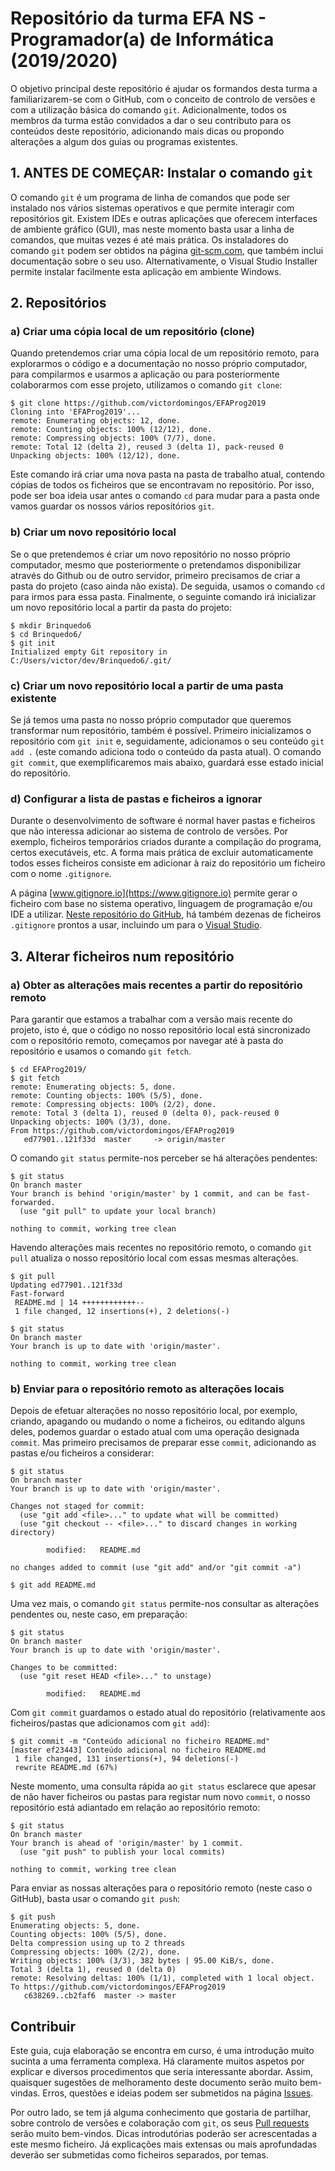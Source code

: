 ﻿
# Repositório da turma EFA NS - Programador(a) de Informática (2019/2020)

O objetivo principal deste repositório é ajudar os formandos desta turma a familiarizarem-se com o GitHub, com o conceito de controlo de versões e com a utilização básica do comando `git`. Adicionalmente, todos os membros da turma estão convidados a dar o seu contributo para os conteúdos deste repositório, adicionando mais dicas ou propondo alterações a algum dos guias ou programas existentes.


## 1. ANTES DE COMEÇAR: Instalar o comando `git`

O comando `git` é um programa de linha de comandos que pode ser instalado nos vários sistemas operativos e que permite interagir com repositórios git. Existem IDEs e outras aplicações que oferecem interfaces de ambiente gráfico (GUI), mas neste momento basta usar a linha de comandos, que muitas vezes é até mais prática. Os instaladores do comando `git` podem ser obtidos na página [git-scm.com](https://git-scm.com/), que também inclui documentação sobre o seu uso. Alternativamente, o Visual Studio Installer permite instalar facilmente esta aplicação em ambiente Windows.


## 2. Repositórios
### a) Criar uma cópia local de um repositório (clone)

Quando pretendemos criar uma cópia local de um repositório remoto, para explorarmos o código e a documentação no nosso próprio computador, para compilarmos e usarmos a aplicação ou para posteriormente colaborarmos com esse projeto, utilizamos o comando `git clone`:

```console
$ git clone https://github.com/victordomingos/EFAProg2019
Cloning into 'EFAProg2019'...
remote: Enumerating objects: 12, done.
remote: Counting objects: 100% (12/12), done.
remote: Compressing objects: 100% (7/7), done.
remote: Total 12 (delta 2), reused 3 (delta 1), pack-reused 0
Unpacking objects: 100% (12/12), done.
```

Este comando irá criar uma nova pasta na pasta de trabalho atual, contendo cópias de todos os ficheiros que se encontravam no repositório. Por isso, pode ser boa ideia usar antes o comando `cd` para mudar para a pasta onde vamos guardar os nossos vários repositórios `git`.


### b) Criar um novo repositório local

Se o que pretendemos é criar um novo repositório no nosso próprio computador, mesmo que posteriormente o pretendamos disponibilizar através do Github ou de outro servidor, primeiro precisamos de criar a pasta do projeto (caso ainda não exista). De seguida, usamos o comando `cd` para irmos para essa pasta. Finalmente, o seguinte comando irá inicializar um novo repositório local a partir da pasta do projeto:

```console
$ mkdir Brinquedo6
$ cd Brinquedo6/
$ git init
Initialized empty Git repository in C:/Users/victor/dev/Brinquedo6/.git/
```


### c) Criar um novo repositório local a partir de uma pasta existente

Se já temos uma pasta no nosso próprio computador que queremos transformar num repositório, também é possível. Primeiro inicializamos o repositório com `git init` e, seguidamente, adicionamos o seu conteúdo `git add .` (este comando adiciona todo o conteúdo da pasta atual). O comando `git commit`, que exemplificaremos mais abaixo, guardará esse estado inicial do repositório.


### d) Configurar a lista de pastas e ficheiros a ignorar

Durante o desenvolvimento de software é normal haver pastas e ficheiros que não interessa adicionar ao sistema de controlo de versões. Por exemplo, ficheiros temporários criados durante a compilação do programa, certos executáveis, etc. A forma mais prática de excluir automaticamente todos esses ficheiros consiste em adicionar à raiz do repositório um ficheiro com o nome `.gitignore`. 

A página [www.gitignore.io](https://www.gitignore.io) permite gerar o ficheiro com base no sistema operativo, linguagem de programação e/ou IDE a utilizar. [Neste repositório do GitHub](https://github.com/github/gitignore), há também dezenas de ficheiros `.gitignore` prontos a usar, incluindo um para o [Visual Studio](https://github.com/github/gitignore/blob/master/VisualStudio.gitignore
).




## 3. Alterar ficheiros num repositório

### a) Obter as alterações mais recentes a partir do repositório remoto

Para garantir que estamos a trabalhar com a versão mais recente do projeto, isto é, que o código no nosso repositório local está sincronizado com o repositório remoto, começamos por navegar até à pasta do repositório e usamos o comando `git fetch`.

```console
$ cd EFAProg2019/
$ git fetch
remote: Enumerating objects: 5, done.
remote: Counting objects: 100% (5/5), done.
remote: Compressing objects: 100% (2/2), done.
remote: Total 3 (delta 1), reused 0 (delta 0), pack-reused 0
Unpacking objects: 100% (3/3), done.
From https://github.com/victordomingos/EFAProg2019
   ed77901..121f33d  master     -> origin/master
```

O comando `git status` permite-nos perceber se há alterações pendentes:

```console
$ git status
On branch master
Your branch is behind 'origin/master' by 1 commit, and can be fast-forwarded.
  (use "git pull" to update your local branch)

nothing to commit, working tree clean

```

Havendo alterações mais recentes no repositório remoto, o comando `git pull` atualiza o nosso repositório local com essas mesmas alterações.

```console
$ git pull
Updating ed77901..121f33d
Fast-forward
 README.md | 14 ++++++++++++--
 1 file changed, 12 insertions(+), 2 deletions(-)

$ git status
On branch master
Your branch is up to date with 'origin/master'.

nothing to commit, working tree clean
```



### b) Enviar para o repositório remoto as alterações locais

Depois de efetuar alterações no nosso repositório local, por exemplo, criando, apagando ou mudando o nome a ficheiros, ou editando alguns deles, podemos guardar o estado atual com uma operação designada `commit`. Mas primeiro precisamos de preparar esse `commit`, adicionando as pastas e/ou ficheiros a considerar:

```console
$ git status
On branch master
Your branch is up to date with 'origin/master'.

Changes not staged for commit:
  (use "git add <file>..." to update what will be committed)
  (use "git checkout -- <file>..." to discard changes in working directory)

        modified:   README.md

no changes added to commit (use "git add" and/or "git commit -a")

$ git add README.md
```

Uma vez mais, o comando `git status` permite-nos consultar as alterações pendentes ou, neste caso, em preparação:

```console
$ git status
On branch master
Your branch is up to date with 'origin/master'.

Changes to be committed:
  (use "git reset HEAD <file>..." to unstage)

        modified:   README.md
```

Com `git commit` guardamos o estado atual do repositório (relativamente aos ficheiros/pastas que adicionamos com `git add`):

```console
$ git commit -m "Conteúdo adicional no ficheiro README.md"
[master ef23443] Conteúdo adicional no ficheiro README.md
 1 file changed, 131 insertions(+), 94 deletions(-)
 rewrite README.md (67%)
```

Neste momento, uma consulta rápida ao `git status` esclarece que apesar de não haver ficheiros ou pastas para registar num novo `commit`, o nosso repositório está adiantado em relação ao repositório remoto:

```console
$ git status
On branch master
Your branch is ahead of 'origin/master' by 1 commit.
  (use "git push" to publish your local commits)

nothing to commit, working tree clean
``` 

Para enviar as nossas alterações para o repositório remoto (neste caso o GitHub), basta usar o comando `git push`:

```console
$ git push
Enumerating objects: 5, done.
Counting objects: 100% (5/5), done.
Delta compression using up to 2 threads
Compressing objects: 100% (2/2), done.
Writing objects: 100% (3/3), 382 bytes | 95.00 KiB/s, done.
Total 3 (delta 1), reused 0 (delta 0)
remote: Resolving deltas: 100% (1/1), completed with 1 local object.
To https://github.com/victordomingos/EFAProg2019
   c638269..cb2faf6  master -> master
```

## Contribuir

Este guia, cuja elaboração se encontra em curso, é uma introdução muito sucinta a uma ferramenta complexa. Há claramente muitos aspetos por explicar e diversos procedimentos que seria interessante abordar. Assim, quaisquer sugestões de melhoramento deste documento serão muito bem-vindas. Erros, questões e ideias podem ser submetidos na página [Issues](https://github.com/victordomingos/EFAProg2019/issues).

Por outro lado, se tem já alguma conhecimento que gostaria de partilhar, sobre controlo de versões e colaboração com `git`, os seus [Pull requests](https://github.com/victordomingos/EFAProg2019/pulls) serão muito bem-vindos. Dicas introdutórias poderão ser acrescentadas a este mesmo ficheiro. Já explicações mais extensas ou mais aprofundadas deverão ser submetidas como ficheiros separados, por temas.
